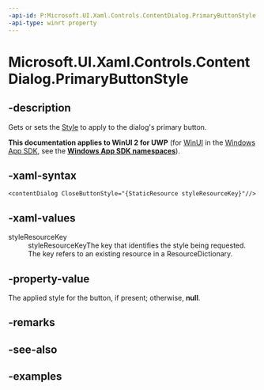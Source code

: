 ```yaml
---
-api-id: P:Microsoft.UI.Xaml.Controls.ContentDialog.PrimaryButtonStyle
-api-type: winrt property
---
```


<!-- Property syntax.
public Style PrimaryButtonStyle { get;  set; }
-->

# Microsoft.UI.Xaml.Controls.ContentDialog.PrimaryButtonStyle

## -description
Gets or sets the [Style](./../windows.ui.xaml/style.md) to apply to the dialog's primary button. 

**This documentation applies to WinUI 2 for UWP** (for [WinUI](/windows/apps/winui/winui3/) in the [Windows App SDK](/windows/apps/windows-app-sdk/), see the **[Windows App SDK namespaces](/windows/windows-app-sdk/api/winrt/)**).

## -xaml-syntax
```xaml
<contentDialog CloseButtonStyle="{StaticResource styleResourceKey}"//>
```

## -xaml-values
<dl><dt>styleResourceKey</dt><dd>styleResourceKeyThe key that identifies the style being requested. The key refers to an existing resource in a ResourceDictionary.</dd>
</dl>

## -property-value
The applied style for the button, if present; otherwise, **null**. 

## -remarks

## -see-also

## -examples

